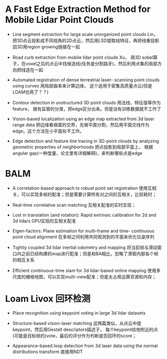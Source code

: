 # A Fast Edge Extraction Method for Mobile Lidar Point Clouds

- Line segment extraction for large scale unorganized point clouds
Lin，把3D点云投影成不同视角的2D点云，然后用LSD提取线特征，再把线重投影回3D用region growing链接在一起

- Road curb extraction from mobile lidar point clouds
Xu， 用3D sobel算子，在voxel之后的点云中找候选线(任务是分割路牙)，然后利用点集的局部方向把线连在一起

- Automated registration of dense terrestrial laser- scanning point clouds using curves
用局部曲率来计算边缘， 这个适用于密集高质量点云(但是LOAM也用了？？)

- Contour detection in unstructured 3D point clouds
用法线、特征值等作为feature， 做有监督的分类，把edge区分出来。但是没有训练数据就不工作了

- Vision-based localization using an edge map extracted from 3d laser range data
把边缘看做面的交界，先做平面分割，然后用平面交线作为edge。这个方法在小平面处不工作。

- Edge detection and feature line tracing in 3D-point clouds by analyzing geometric properties of neighborhoods
把点投影到局部平面上， 根据angular gap(一种度量，论文里有详细解释)，来判断哪些点是edge

# BALM
- A correlation-based approach to robust point set registration
使用互相关，可以实现多帧的配准；但是需要计算所有对之间的互相关，比较耗时；

- Real-time correlative scan matching
互相关配准的实时实现；

- Lost in translation (and rotation): Rapid extrinsic calibration for 2d and 3d lidars
GPU实现的互相关配准

- Eigen-factors: Plane estimation for multi-frame and time- continuous point cloud alignment
在多帧之间利用共同观测到的平面来优化位姿序列

- Tightly coupled 3d lidar inertial odometry and mapping
将当前帧与滑动窗口内之前已经构建的map进行配准；但是和BA相比，忽略了滑窗内部各个帧的相互关系

- Efficient continuous-time slam for 3d lidar-based online mapping
使用多尺度的栅格地图，可以实现multi-view配准；但是太占用运算资源和内存；

# Loam Livox 回环检测
- Place recognition using keypoint voting in large 3d lidar datasets
- Structure-based vision-laser matching
这两篇类似，从点云中提keypoint，然后用Gestalt descriptors描述子， 每个keypoint给他附近的点(可能是目标帧的)vote，最后的评分作为判断是否回环的score；

- Appearance-based loop detection from 3d laser data using the normal distributions transform
直接用NDT
